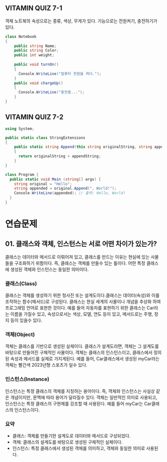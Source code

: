 ## VITAMIN QUIZ 7-1
객체 노트북의 속성으로는 종류, 색상, 무게가 있다.
기능으로는 전원켜기, 충전하기가 있다.
```C#
class Notebook
{
    public string Name;
    public string Color;
    public int weight; 
    
    public void turnOn()
    {
      Console.WriteLine("컴퓨터 전원을 켜다.");
    }
    public void chargeUp()
    {
      Console.WriteLine("충전중...");
    }
}
```

## VITAMIN QUIZ 7-2
```C#
using System;

public static class StringExtensions
{
    public static string Append(this string originalString, string appendString)
    {
      return originalString + appendString;
    }
}

class Program {
  public static void Main (string[] args) {
    string original = "Hello";
    string appended = original.Append(", World!");
    Console.WriteLine(appended); // 출력: Hello, World!
  }
}
```

# 연습문제
## 01. 클래스와 객체, 인스턴스는 서로 어떤 차이가 있는가?
클래스는 데이터와 메서드로 이뤄어져 있고, 클래스를 만드는 이유는 현실에 있는 사물들을 구조화하기 위함이다.
즉, 클래스는 객체를 만들수 있는 틀이다. 어떤 특정 클래스에 생성된 객체와 인스턴스는 동일한 의미이다.

### 클래스(Class)
클래스는 객체를 생성하기 위한 청사진 또는 설계도이다.클래스는 데이터(속성)와 이를 조작하는 함수(메서드)로 구성된다. 클래스는 현실 세계의 사물이나 개념을 추상화
하여 프로그래밍 언어로 표현한 것이다. 예를 들어 자동차를 표현하기 위한 클래스는 Car라는 이름을 가질수 있고, 속성으로서는 색상, 모델, 연도 등이 있고, 메서드로는 주행, 정지 등이 있을수 있다.

### 객체(Object)
객체는 클래스를 기반으로 생성된 실체이다. 클래스가 설계도라면, 객체는 그 설계도를 바탕으로 만들어진 구체적인 사물이다. 객체는 클래스의 인스턴스이고, 클래스에서 정의된 속성과 메서드를 실제로 가지게된다. 예를 들어, Car클래스에서 생성된 myCar라는 객체는 빨간색 2023년형 스포츠가 일수 있다.

### 인스턴스(Instance)
인스턴스는 특정 클래스의 객체를 지칭하는 용어이다. 즉, 객체와 인스턴스는 사실상 같은 개념이지만, 문맥에 따라 용어가 달라질수 있다. 
객체는 일반적인 의미로 사용되고, 인스턴스는 특정 클래스의 구현체를 강조할 때 사용된다. 예를 들어 myCar는 Car클래스의 인스턴스이다.

### 요약
- 클래스: 객체를 만들기한 설계도로 데이터와 메서드로 구성되었다.
- 객체: 클래스의 설계도를 바탕으로 생성된 구체적인 실체이다.
- 인스턴스: 특정 클래스에서 생성된 객체를 의미하고, 객체와 동일한 의미로 사용된다.
